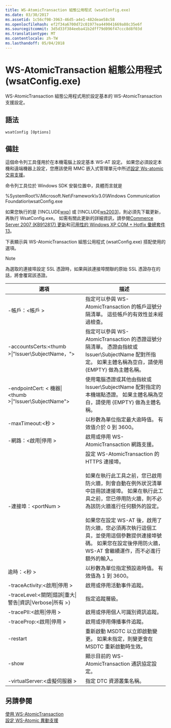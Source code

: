 ```yaml
---
title: WS-AtomicTransaction 組態公用程式 (wsatConfig.exe)
ms.date: 03/30/2017
ms.assetid: 1c56cf98-3963-46d5-a4e1-482deae58c58
ms.openlocfilehash: ef2f34a6700d72c01977ea449041669a88c35e6f
ms.sourcegitcommit: 3d5d33f384eeba41b2dff79d096f47ccc8d8f03d
ms.translationtype: MT
ms.contentlocale: zh-TW
ms.lasthandoff: 05/04/2018
---
```

# <a name="ws-atomictransaction-configuration-utility-wsatconfigexe"></a>WS-AtomicTransaction 組態公用程式 (wsatConfig.exe)
WS-AtomicTransaction 組態公用程式用於設定基本的 WS-AtomicTransaction 支援設定。  
  
## <a name="syntax"></a>語法  
  
```  
wsatConfig [Options]  
```  
  
## <a name="remarks"></a>備註  
 這個命令列工具僅用於在本機電腦上設定基本 WS-AT 設定。 如果您必須設定本機和遠端機器上設定，您應該使用 MMC 嵌入式管理單元中所述[設定 Ws-atomic 交易支援](../../../docs/framework/wcf/feature-details/configuring-ws-atomic-transaction-support.md)。  
  
 命令列工具位於 Windows SDK 安裝位置中，具體而言就是  
  
 %SystemRoot%\Microsoft.Net\Framework\v3.0\Windows Communication Foundation\wsatConfig.exe  
  
 如果您執行的是 [!INCLUDE[wxp](../../../includes/wxp-md.md)] 或 [!INCLUDE[ws2003](../../../includes/ws2003-md.md)]，則必須先下載更新，再執行 WsatConfig.exe。 如需有關此更新的詳細資訊，請參閱[Commerce Server 2007 (KB912817) 更新](http://go.microsoft.com/fwlink/?LinkId=95340)和[可用性的 Windows XP COM + Hotfix 彙總套件 13](http://go.microsoft.com/fwlink/?LinkId=95341)。  
  
 下表顯示與 WS-AtomicTransaction 組態公用程式 (wsatConfig.exe) 搭配使用的選項。  
  
> [!NOTE]
>  為選取的連接埠設定 SSL 憑證時，如果與該連接埠關聯的原始 SSL 憑證存在的話，將會覆寫該憑證。  
  
|選項|描述|  
|-------------|-----------------|  
|-帳戶：\<帳戶 >|指定可以參與 WS-AtomicTransaction 的帳戶逗號分隔清單。 這些帳戶的有效性並未經過檢查。|  
|-accountsCerts:\<thumb >&#124;"Issuer\SubjectName，">|指定可以參與 WS-AtomicTransaction 的憑證逗號分隔清單。 憑證由指紋或 Issuer\SubjectName 配對所指定。 如果主體名稱為空白，請使用 {EMPTY} 做為主體名稱。|  
|-endpointCert: < 機器&#124;\<thumb >&#124;"Issuer\SubjectName">|使用電腦憑證或其他由指紋或 Issuer\SubjectName 配對指定的本機端點憑證。 如果主體名稱為空白，請使用 {EMPTY} 做為主體名稱。|  
|-maxTimeout:\<秒 >|以秒數為單位指定最大逾時值。 有效值介於 0 到 3600。|  
|-網路：\<啟用&#124;停用 >|啟用或停用 WS-AtomicTransaction 網路支援。|  
|-連接埠：\<portNum >|設定 WS-AtomicTransaction 的 HTTPS 連接埠。<br /><br /> 如果在執行此工具之前，您已啟用防火牆，則會自動在例外狀況清單中註冊該連接埠。 如果在執行此工具之前，您已停用防火牆，則不必為該防火牆進行任何額外的設定。<br /><br /> 如果您在設定 WS-AT 後，啟用了防火牆，您必須再次執行這個工具，並使用這個參數提供連接埠號碼。 如果您在設定後停用防火牆，WS-AT 會繼續運作，而不必進行額外的輸入。|  
|逾時：\<秒 >|以秒數為單位指定預設逾時值。 有效值為 1 到 3600。|  
|-traceActivity:\<啟用&#124;停用 >|啟用或停用活動事件追蹤。|  
|-traceLevel:\<關閉&#124;錯誤&#124;重大&#124;警告&#124;資訊&#124;Verbose&#124;所有 >}|指定追蹤層級。|  
|-tracePII:\<啟用&#124;停用 >|啟用或停用個人可識別資訊追蹤。|  
|-traceProp:\<啟用&#124;停用 >|啟用或停用傳播事件追蹤。|  
|-restart|重新啟動 MSDTC 以立即啟動變更。 如果未指定，則變更會在 MSDTC 重新啟動時生效。|  
|-show|顯示目前的 WS-AtomicTransaction 通訊協定設定。|  
|-virtualServer:\<虛擬伺服器 >|指定 DTC 資源叢集名稱。|  
  
## <a name="see-also"></a>另請參閱  
 [使用 WS-AtomicTransaction](../../../docs/framework/wcf/feature-details/using-ws-atomictransaction.md)  
 [設定 WS-Atomic 異動支援](../../../docs/framework/wcf/feature-details/configuring-ws-atomic-transaction-support.md)
